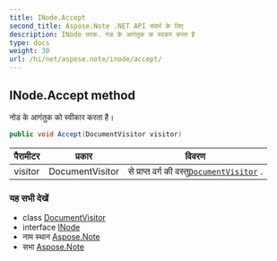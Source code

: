 ```yaml
---
title: INode.Accept
second_title: Aspose.Note .NET API संदर्भ के लिए
description: INode तरक. नड के आगंतुक क स्वकर करत है
type: docs
weight: 30
url: /hi/net/aspose.note/inode/accept/
---
```

## INode.Accept method

नोड के आगंतुक को स्वीकार करता है।

```csharp
public void Accept(DocumentVisitor visitor)
```

| पैरामीटर | प्रकार | विवरण |
| --- | --- | --- |
| visitor | DocumentVisitor | से प्राप्त वर्ग की वस्तु[`DocumentVisitor`](../../documentvisitor/) . |

### यह सभी देखें

* class [DocumentVisitor](../../documentvisitor/)
* interface [INode](../)
* नाम स्थान [Aspose.Note](../../inode/)
* सभा [Aspose.Note](../../../)


